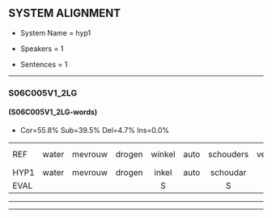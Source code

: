 
## SYSTEM ALIGNMENT

- System Name = hyp1

- Speakers = 1

- Sentences = 1

---

### S06C005V1_2LG

#### (S06C005V1_2LG-words)

- Cor=55.8%	Sub=39.5%	Del=4.7%	Ins=0.0%

|  |  |  |  |  |  |  |  |  |  |  |  |  |  |  |  |  |  |  |  |  |  |  |  |  |  |  |  |  |  |  |  |  |  |  |  |  |  |  |  |  |  |  |  |
|:--- |:---:|:---:|:---:|:---:|:---:|:---:|:---:|:---:|:---:|:---:|:---:|:---:|:---:|:---:|:---:|:---:|:---:|:---:|:---:|:---:|:---:|:---:|:---:|:---:|:---:|:---:|:---:|:---:|:---:|:---:|:---:|:---:|:---:|:---:|:---:|:---:|:---:|:---:|:---:|:---:|:---:|:---:|:---:|
| REF | water | mevrouw | drogen | winkel | auto | schouders | verhaal | koning | moeilijk | speelplaats | drinken | hoofdpijn | regen | vliegtuig | stoppen | opnieuw | gooien | sneeuwen | *(motor) | moeder | liedje | potlood | fietsbel | vinger | dichtbij | meisje | chauffeur | muziek | waarom | * | scheuren | lawaai | zwemmen | vuurwerk | appel | cola | kussen | eerste | * | circus | kleuren | voetbal | vlinder |
| HYP1 | water | mevrouw | drogen | inkel | auto | schoudar | fal | koning | moeilijk | speelplaats | drinken | hoofdpijn | rigen | vliegtuig | stoppen | opnieuw | gooien | sneeuwen | moter | moeder | litsa | potlood | fitspel | tiner | ditbe | leshe | ateur | muziek | waarom |  | scheuren | lawai | sennen | veerwerk | appel | cola | tusse | eerste |  | sirkus | kleuren | voetbal | inda |
| EVAL |  |  |  | S |  | S | S |  |  |  |  |  | S |  |  |  |  |  | S |  | S |  | S | S | S | S | S |  |  | D |  | S | S | S |  |  | S |  | D | S |  |  | S |
---

---
